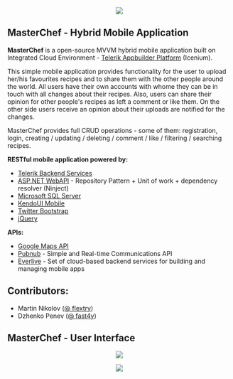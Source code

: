 <p align="center"><a href="http://academy.telerik.com/"><img src="https://raw.github.com/flextry/Telerik-Academy/master/Programming%20with%20C%23/Codes/Other/Telerik.png" /></a></p>


## MasterChef - Hybrid Mobile Application

**MasterChef** is a open-source MVVM hybrid mobile application built on Integrated Cloud Environment - [Telerik Appbuilder Platform](http://www.telerik.com/appbuilder) (Icenium).

This simple mobile application provides functionality for the user to upload her/his favourites recipes and to share them with the other people around the world. All users have their own accounts with whome they can be in touch with all changes about their recipes. Also, users can share their opinion for other people's recipes as left a comment or like them. On the other side users receive an opinion about their uploads are notified for the changes.

MasterChef provides full CRUD operations - some of them: registration, login, creating / updating / deleting / comment / like / filtering / searching recipes.

**RESTful mobile application powered by:**
- [Telerik Backend Services](http://www.telerik.com/backend-services)
- [ASP.NET WebAPI](http://www.asp.net/web-api) - Repository Pattern + Unit of work + dependency resolver (Ninject)
- [Microsoft SQL Server](http://www.microsoft.com/en-us/server-cloud/products/sql-server/)
- [KendoUI Mobile](http://www.telerik.com/kendo-ui)
- [Twitter Bootstrap](http://getbootstrap.com/)
- [jQuery](http://jquery.com/)

**APIs:**
- [Google Maps API](https://developers.google.com/maps/?hl=en)
- [Pubnub](http://www.pubnub.com/) - Simple and Real-time Communications API
- [Everlive](https://www.everlive.com/) - Set of cloud-based backend services for building and managing mobile apps

## Contributors:
* Martin Nikolov ([@ flextry](https://github.com/flextry))
* Dzhenko Penev ([@ fast4y](https://github.com/fast4y))

## MasterChef - User Interface
<p align="center"><img src="https://raw.githubusercontent.com/fast4y/MasterChefMobile/master/images/picture_2.jpg" /></p>
<p align="center"><img src="https://raw.githubusercontent.com/fast4y/MasterChefMobile/master/images/picture_1.jpg" /></p>
